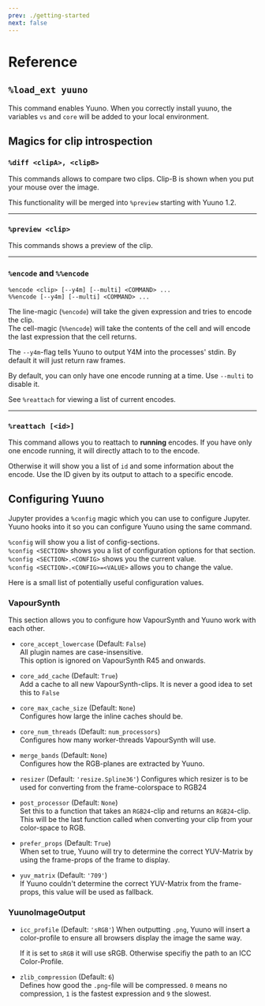 ```yaml
---
prev: ./getting-started
next: false
---
```


# Reference

## `%load_ext yuuno`
This command enables Yuuno.
When you correctly install yuuno, the variables `vs` and `core` will be added to your local environment.

## Magics for clip introspection

### `%diff <clipA>, <clipB>` <Badge text="deprecated" type="error" />
This commands allows to compare two clips. Clip-B is shown when you put your mouse over the image.

This functionality will be merged into `%preview` starting with Yuuno 1.2.

---

### `%preview <clip>`
This commands shows a preview of the clip.

---

### `%encode` and `%%encode`
`%encode <clip> [--y4m] [--multi] <COMMAND> ...`  
`%%encode [--y4m] [--multi] <COMMAND> ...`

The line-magic (`%encode`) will take the given expression and tries to encode the clip.  
The cell-magic (`%%encode`) will take the contents of the cell and will encode the last expression
that the cell returns.

The `--y4m`-flag tells Yuuno to output Y4M into the processes' stdin. By default it will just return
raw frames.

By default, you can only have one encode running at a time. Use `--multi` to disable it.

See `%reattach` for viewing a list of current encodes.

---

### `%reattach [<id>]` <Badge text="1.1+" />
This command allows you to reattach to **running** encodes.
If you have only one encode running, it will directly attach to to the encode.

Otherwise it will show you a list of `id` and some information about the encode.
Use the ID given by its output to attach to a specific encode.

## Configuring Yuuno

Jupyter provides a `%config` magic which you can use to configure Jupyter.
Yuuno hooks into it so you can configure Yuuno using the same command.

`%config` will show you a list of config-sections.  
`%config <SECTION>` shows you a list of configuration options for that section.  
`%config <SECTION>.<CONFIG>` shows you the current value.  
`%config <SECTION>.<CONFIG>=<VALUE>` allows you to change the value.

Here is a small list of potentially useful configuration values.

### VapourSynth

This section allows you to configure how VapourSynth and Yuuno work with each other.

* `core_accept_lowercase` (Default: `False`) <Badge text="VapourSynth <= R44" type="error" vertical="middle" />  
  All plugin names are case-insensitive.  
  This option is ignored on VapourSynth R45 and onwards.

* `core_add_cache` (Default: `True`)  
  Add a cache to all new VapourSynth-clips. It is never a good idea to set this to `False`

* `core_max_cache_size` (Default: `None`)  
  Configures how large the inline caches should be.

* `core_num_threads` (Default: `num_processors`)  
  Configures how many worker-threads VapourSynth will use.

* `merge_bands` (Default: `None`) <Badge text="Debug" type="warn" vertical="middle" />  
  Configures how the RGB-planes are extracted by Yuuno.

* `resizer` (Default: `'resize.Spline36'`)
  Configures which resizer is to be used for converting from the frame-colorspace to
  RGB24

* `post_processor` (Default: `None`)  
  Set this to a function that takes an `RGB24`-clip and returns an `RGB24`-clip. This will be the
  last function called when converting your clip from your color-space to RGB.

* `prefer_props` (Default: `True`)  
  When set to true, Yuuno will try to determine the correct YUV-Matrix by using the frame-props of
  the frame to display.

* `yuv_matrix` (Default: `'709'`)  
  If Yuuno couldn't determine the correct YUV-Matrix from the frame-props, this value will be used
  as fallback.

### YuunoImageOutput

* `icc_profile` (Default: `'sRGB'`)
  When outputting `.png`, Yuuno will insert a color-profile to ensure all browsers display the image
  the same way.

  If it is set to `sRGB` it will use sRGB. Otherwise specifiy the path to an ICC Color-Profile.

* `zlib_compression` (Default: `6`)  
  Defines how good the `.png`-file will be compressed. `0` means no compression, `1` is the fastest expression
  and `9` the slowest.